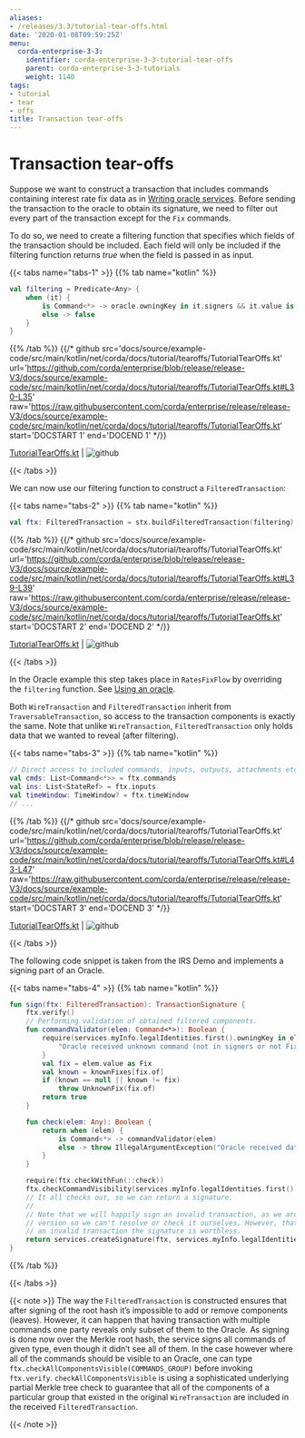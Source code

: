 ```yaml
---
aliases:
- /releases/3.3/tutorial-tear-offs.html
date: '2020-01-08T09:59:25Z'
menu:
  corda-enterprise-3-3:
    identifier: corda-enterprise-3-3-tutorial-tear-offs
    parent: corda-enterprise-3-3-tutorials
    weight: 1140
tags:
- tutorial
- tear
- offs
title: Transaction tear-offs
---
```





# Transaction tear-offs

Suppose we want to construct a transaction that includes commands containing interest rate fix data as in
[Writing oracle services](oracles.md). Before sending the transaction to the oracle to obtain its signature, we need to filter out every part
of the transaction except for the `Fix` commands.

To do so, we need to create a filtering function that specifies which fields of the transaction should be included.
Each field will only be included if the filtering function returns *true* when the field is passed in as input.

{{< tabs name="tabs-1" >}}
{{% tab name="kotlin" %}}
```kotlin
val filtering = Predicate<Any> {
    when (it) {
        is Command<*> -> oracle.owningKey in it.signers && it.value is Fix
        else -> false
    }
}

```
{{% /tab %}}
{{/* github src='docs/source/example-code/src/main/kotlin/net/corda/docs/tutorial/tearoffs/TutorialTearOffs.kt' url='https://github.com/corda/enterprise/blob/release/release-V3/docs/source/example-code/src/main/kotlin/net/corda/docs/tutorial/tearoffs/TutorialTearOffs.kt#L30-L35' raw='https://raw.githubusercontent.com/corda/enterprise/release/release-V3/docs/source/example-code/src/main/kotlin/net/corda/docs/tutorial/tearoffs/TutorialTearOffs.kt' start='DOCSTART 1' end='DOCEND 1' */}}

[TutorialTearOffs.kt](https://github.com/corda/enterprise/blob/release/ent/3.3/docs/source/example-code/src/main/kotlin/net/corda/docs/tutorial/tearoffs/TutorialTearOffs.kt) | ![github](/images/svg/github.svg "github")

{{< /tabs >}}

We can now use our filtering function to construct a `FilteredTransaction`:

{{< tabs name="tabs-2" >}}
{{% tab name="kotlin" %}}
```kotlin
val ftx: FilteredTransaction = stx.buildFilteredTransaction(filtering)

```
{{% /tab %}}
{{/* github src='docs/source/example-code/src/main/kotlin/net/corda/docs/tutorial/tearoffs/TutorialTearOffs.kt' url='https://github.com/corda/enterprise/blob/release/release-V3/docs/source/example-code/src/main/kotlin/net/corda/docs/tutorial/tearoffs/TutorialTearOffs.kt#L39-L39' raw='https://raw.githubusercontent.com/corda/enterprise/release/release-V3/docs/source/example-code/src/main/kotlin/net/corda/docs/tutorial/tearoffs/TutorialTearOffs.kt' start='DOCSTART 2' end='DOCEND 2' */}}

[TutorialTearOffs.kt](https://github.com/corda/enterprise/blob/release/ent/3.3/docs/source/example-code/src/main/kotlin/net/corda/docs/tutorial/tearoffs/TutorialTearOffs.kt) | ![github](/images/svg/github.svg "github")

{{< /tabs >}}

In the Oracle example this step takes place in `RatesFixFlow` by overriding the `filtering` function. See
[Using an oracle](oracles.md#filtering-ref).

Both `WireTransaction` and `FilteredTransaction` inherit from `TraversableTransaction`, so access to the
transaction components is exactly the same. Note that unlike `WireTransaction`,
`FilteredTransaction` only holds data that we wanted to reveal (after filtering).

{{< tabs name="tabs-3" >}}
{{% tab name="kotlin" %}}
```kotlin
// Direct access to included commands, inputs, outputs, attachments etc.
val cmds: List<Command<*>> = ftx.commands
val ins: List<StateRef> = ftx.inputs
val timeWindow: TimeWindow? = ftx.timeWindow
// ...

```
{{% /tab %}}
{{/* github src='docs/source/example-code/src/main/kotlin/net/corda/docs/tutorial/tearoffs/TutorialTearOffs.kt' url='https://github.com/corda/enterprise/blob/release/release-V3/docs/source/example-code/src/main/kotlin/net/corda/docs/tutorial/tearoffs/TutorialTearOffs.kt#L43-L47' raw='https://raw.githubusercontent.com/corda/enterprise/release/release-V3/docs/source/example-code/src/main/kotlin/net/corda/docs/tutorial/tearoffs/TutorialTearOffs.kt' start='DOCSTART 3' end='DOCEND 3' */}}

[TutorialTearOffs.kt](https://github.com/corda/enterprise/blob/release/ent/3.3/docs/source/example-code/src/main/kotlin/net/corda/docs/tutorial/tearoffs/TutorialTearOffs.kt) | ![github](/images/svg/github.svg "github")

{{< /tabs >}}

The following code snippet is taken from the IRS Demo and implements a signing part of an Oracle.

{{< tabs name="tabs-4" >}}
{{% tab name="kotlin" %}}
```kotlin
fun sign(ftx: FilteredTransaction): TransactionSignature {
    ftx.verify()
    // Performing validation of obtained filtered components.
    fun commandValidator(elem: Command<*>): Boolean {
        require(services.myInfo.legalIdentities.first().owningKey in elem.signers && elem.value is Fix) {
            "Oracle received unknown command (not in signers or not Fix)."
        }
        val fix = elem.value as Fix
        val known = knownFixes[fix.of]
        if (known == null || known != fix)
            throw UnknownFix(fix.of)
        return true
    }

    fun check(elem: Any): Boolean {
        return when (elem) {
            is Command<*> -> commandValidator(elem)
            else -> throw IllegalArgumentException("Oracle received data of different type than expected.")
        }
    }

    require(ftx.checkWithFun(::check))
    ftx.checkCommandVisibility(services.myInfo.legalIdentities.first().owningKey)
    // It all checks out, so we can return a signature.
    //
    // Note that we will happily sign an invalid transaction, as we are only being presented with a filtered
    // version so we can't resolve or check it ourselves. However, that doesn't matter much, as if we sign
    // an invalid transaction the signature is worthless.
    return services.createSignature(ftx, services.myInfo.legalIdentities.first().owningKey)
}
```
{{% /tab %}}

{{< /tabs >}}

{{< note >}}
The way the `FilteredTransaction` is constructed ensures that after signing of the root hash it’s impossible to add or remove
components (leaves). However, it can happen that having transaction with multiple commands one party reveals only subset of them to the Oracle.
As signing is done now over the Merkle root hash, the service signs all commands of given type, even though it didn’t see
all of them. In the case however where all of the commands should be visible to an Oracle, one can type `ftx.checkAllComponentsVisible(COMMANDS_GROUP)` before invoking `ftx.verify`.
`checkAllComponentsVisible` is using a sophisticated underlying partial Merkle tree check to guarantee that all of
the components of a particular group that existed in the original `WireTransaction` are included in the received
`FilteredTransaction`.

{{< /note >}}
